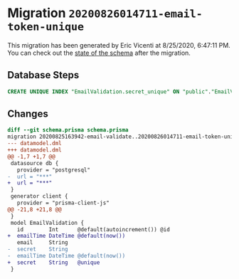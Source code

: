 # Migration `20200826014711-email-token-unique`

This migration has been generated by Eric Vicenti at 8/25/2020, 6:47:11 PM.
You can check out the [state of the schema](./schema.prisma) after the migration.

## Database Steps

```sql
CREATE UNIQUE INDEX "EmailValidation.secret_unique" ON "public"."EmailValidation"("secret")
```

## Changes

```diff
diff --git schema.prisma schema.prisma
migration 20200825163942-email-validate..20200826014711-email-token-unique
--- datamodel.dml
+++ datamodel.dml
@@ -1,7 +1,7 @@
 datasource db {
   provider = "postgresql"
-  url = "***"
+  url = "***"
 }
 generator client {
   provider = "prisma-client-js"
@@ -21,8 +21,8 @@
 }
 model EmailValidation {
   id        Int      @default(autoincrement()) @id
+  emailTime DateTime @default(now())
   email     String
-  secret    String
-  emailTime DateTime @default(now())
+  secret    String   @unique
 }
```


